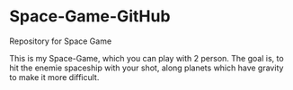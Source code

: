 # Space-Game-GitHub
Repository for Space Game

This is my Space-Game, which you can play with 2 person. The goal is, to hit the enemie spaceship with your shot, along planets which have gravity to make it more difficult.
